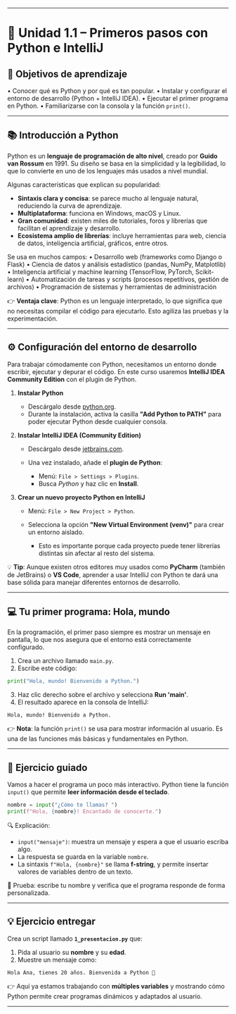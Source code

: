 
---

# 🔹 Unidad 1.1 – Primeros pasos con Python e IntelliJ

## 🎯 Objetivos de aprendizaje

• Conocer qué es Python y por qué es tan popular.
• Instalar y configurar el entorno de desarrollo (Python + IntelliJ IDEA).
• Ejecutar el primer programa en Python.
• Familiarizarse con la consola y la función `print()`.

---

## 📚 Introducción a Python

Python es un **lenguaje de programación de alto nivel**, creado por **Guido van Rossum** en 1991. Su diseño se basa en la simplicidad y la legibilidad, lo que lo convierte en uno de los lenguajes más usados a nivel mundial.

Algunas características que explican su popularidad:

* **Sintaxis clara y concisa**: se parece mucho al lenguaje natural, reduciendo la curva de aprendizaje.
* **Multiplataforma**: funciona en Windows, macOS y Linux.
* **Gran comunidad**: existen miles de tutoriales, foros y librerías que facilitan el aprendizaje y desarrollo.
* **Ecosistema amplio de librerías**: incluye herramientas para web, ciencia de datos, inteligencia artificial, gráficos, entre otros.

Se usa en muchos campos:
• Desarrollo web (frameworks como Django o Flask)
• Ciencia de datos y análisis estadístico (pandas, NumPy, Matplotlib)
• Inteligencia artificial y machine learning (TensorFlow, PyTorch, Scikit-learn)
• Automatización de tareas y scripts (procesos repetitivos, gestión de archivos)
• Programación de sistemas y herramientas de administración

👉 **Ventaja clave**: Python es un lenguaje interpretado, lo que significa que no necesitas compilar el código para ejecutarlo. Esto agiliza las pruebas y la experimentación.

---

## ⚙️ Configuración del entorno de desarrollo

Para trabajar cómodamente con Python, necesitamos un entorno donde escribir, ejecutar y depurar el código. En este curso usaremos **IntelliJ IDEA Community Edition** con el plugin de Python.

1. **Instalar Python**

   * Descárgalo desde [python.org](https://www.python.org).
   * Durante la instalación, activa la casilla **"Add Python to PATH"** para poder ejecutar Python desde cualquier consola.

2. **Instalar IntelliJ IDEA (Community Edition)**

   * Descárgalo desde [jetbrains.com](https://www.jetbrains.com/idea/).
   * Una vez instalado, añade el **plugin de Python**:

     * Menú: `File > Settings > Plugins`.
     * Busca *Python* y haz clic en **Install**.

3. **Crear un nuevo proyecto Python en IntelliJ**

   * Menú: `File > New Project > Python`.
   * Selecciona la opción **"New Virtual Environment (venv)"** para crear un entorno aislado.

     * Esto es importante porque cada proyecto puede tener librerías distintas sin afectar al resto del sistema.

💡 **Tip**: Aunque existen otros editores muy usados como **PyCharm** (también de JetBrains) o **VS Code**, aprender a usar IntelliJ con Python te dará una base sólida para manejar diferentes entornos de desarrollo.

---

## 💻 Tu primer programa: Hola, mundo

En la programación, el primer paso siempre es mostrar un mensaje en pantalla, lo que nos asegura que el entorno está correctamente configurado.

1. Crea un archivo llamado `main.py`.
2. Escribe este código:

```python
print("Hola, mundo! Bienvenido a Python.")
```

3. Haz clic derecho sobre el archivo y selecciona **Run 'main'**.
4. El resultado aparece en la consola de IntelliJ:

```
Hola, mundo! Bienvenido a Python.
```

👉 **Nota**: la función `print()` se usa para mostrar información al usuario. Es una de las funciones más básicas y fundamentales en Python.

---

## 📝 Ejercicio guiado

Vamos a hacer el programa un poco más interactivo. Python tiene la función `input()` que permite **leer información desde el teclado**.

```python
nombre = input("¿Cómo te llamas? ")
print(f"Hola, {nombre}! Encantado de conocerte.")
```

🔍 Explicación:

* `input("mensaje")`: muestra un mensaje y espera a que el usuario escriba algo.
* La respuesta se guarda en la variable `nombre`.
* La sintaxis `f"Hola, {nombre}"` se llama **f-string**, y permite insertar valores de variables dentro de un texto.

📌 Prueba: escribe tu nombre y verifica que el programa responde de forma personalizada.

---

## 💡 Ejercicio entregar

Crea un script llamado **`1_presentacion.py`** que:

1. Pida al usuario su **nombre** y su **edad**.
2. Muestre un mensaje como:

```
Hola Ana, tienes 20 años. Bienvenida a Python 🚀
```


👉 Aquí ya estamos trabajando con **múltiples variables** y mostrando cómo Python permite crear programas dinámicos y adaptados al usuario.

---


